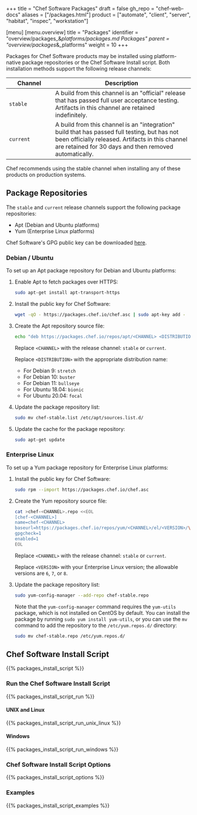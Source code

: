 +++
title = "Chef Software Packages"
draft = false
gh_repo = "chef-web-docs"
aliases = ["/packages.html"]
product = ["automate", "client", "server", "habitat", "inspec", "workstation"]

[menu]
  [menu.overview]
    title = "Packages"
    identifier = "overview/packages_&_platforms/packages.md Packages"
    parent = "overview/packages_&_platforms"
    weight = 10
+++

Packages for Chef Software products may be installed using
platform-native package repositories or the Chef Software Install script. Both
installation methods support the following release channels:

<table>
<colgroup>
<col style="width: 25%" />
<col style="width: 75%" />
</colgroup>
<thead>
<tr class="header">
<th>Channel</th>
<th>Description</th>
</tr>
</thead>
<tbody>
<tr>
<td><code>stable</code></td>
<td>A build from this channel is an "official" release that has passed full user acceptance testing. Artifacts in this channel are retained indefinitely.</td>
</tr>
<tr>
<td><code>current</code></td>
<td>A build from this channel is an "integration" build that has passed full testing, but has not been officially released. Artifacts in this channel are retained for 30 days and then removed automatically.</td>
</tr>
</tbody>
</table>

Chef recommends using the stable channel when installing any of these
products on production systems.

## Package Repositories

The `stable` and `current` release channels support the following
package repositories:

- Apt (Debian and Ubuntu platforms)
- Yum (Enterprise Linux platforms)

Chef Software's GPG public key can be downloaded
[here](https://packages.chef.io/chef.asc).

### Debian / Ubuntu

To set up an Apt package repository for Debian and Ubuntu platforms:

1. Enable Apt to fetch packages over HTTPS:

    ```bash
    sudo apt-get install apt-transport-https
    ```

2. Install the public key for Chef Software:

    ```bash
    wget -qO - https://packages.chef.io/chef.asc | sudo apt-key add -
    ```

3. Create the Apt repository source file:

    ```bash
    echo "deb https://packages.chef.io/repos/apt/<CHANNEL> <DISTRIBUTION> main" > chef-<CHANNEL>.list
    ```

    Replace `<CHANNEL>` with the release channel: `stable` or `current`.

    Replace `<DISTRIBUTION>` with the appropriate distribution name:

    - For Debian 9: `stretch`
    - For Debian 10: `buster`
    - For Debian 11: `bullseye`
    - For Ubuntu 18.04: `bionic`
    - For Ubuntu 20.04: `focal`

4. Update the package repository list:

    ```bash
    sudo mv chef-stable.list /etc/apt/sources.list.d/
    ```

5. Update the cache for the package repository:

    ```bash
    sudo apt-get update
    ```

### Enterprise Linux

To set up a Yum package repository for Enterprise Linux platforms:

1. Install the public key for Chef Software:

    ```bash
    sudo rpm --import https://packages.chef.io/chef.asc
    ```

2. Create the Yum repository source file:

    ```bash
    cat >chef-<CHANNEL>.repo <<EOL
    [chef-<CHANNEL>]
    name=chef-<CHANNEL>
    baseurl=https://packages.chef.io/repos/yum/<CHANNEL>/el/<VERSION>/\$basearch/
    gpgcheck=1
    enabled=1
    EOL
    ```

    Replace `<CHANNEL>` with the release channel: `stable` or `current`.

    Replace `<VERSION>` with your Enterprise Linux version; the
    allowable versions are `6`, `7`, or `8`.

3. Update the package repository list:

    ```bash
    sudo yum-config-manager --add-repo chef-stable.repo
    ```

    Note that the `yum-config-manager` command requires the `yum-utils`
    package, which is not installed on CentOS by default. You can
    install the package by running `sudo yum install yum-utils`, or you
    can use the `mv` command to add the repository to the
    `/etc/yum.repos.d/` directory:

    ```bash
    sudo mv chef-stable.repo /etc/yum.repos.d/
    ```

## Chef Software Install Script

{{% packages_install_script %}}

### Run the Chef Software Install Script

{{% packages_install_script_run %}}

#### UNIX and Linux

{{% packages_install_script_run_unix_linux %}}

#### Windows

{{% packages_install_script_run_windows %}}

### Chef Software Install Script Options

{{% packages_install_script_options %}}

### Examples

{{% packages_install_script_examples %}}
